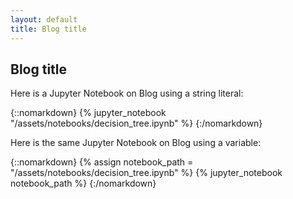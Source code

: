 ```yaml
---
layout: default
title: Blog title
---
```


## Blog title

Here is a Jupyter Notebook on Blog using a string literal:

{::nomarkdown}
{% jupyter_notebook "/assets/notebooks/decision_tree.ipynb" %}
{:/nomarkdown}

Here is the same Jupyter Notebook on Blog using a variable:

{::nomarkdown}
{% assign notebook_path = "/assets/notebooks/decision_tree.ipynb" %}
{% jupyter_notebook notebook_path %}
{:/nomarkdown}

